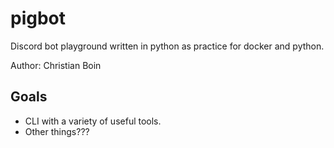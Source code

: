 # pigbot

Discord bot playground written in python as practice for docker and python.

Author: Christian Boin

## Goals

- CLI with a variety of useful tools.
- Other things???
